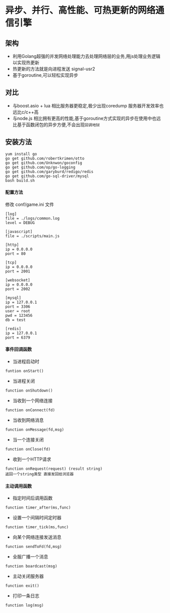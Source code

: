 # 异步、并行、高性能、可热更新的网络通信引擎

## 架构
- 利用Golang超强的并发网络处理能力去处理网络层的业务,用js处理业务逻辑以实现热更新
- 热更新的方法就是向进程发送 signal-usr2
- 基于goroutine,可以轻松实现异步

## 对比
- 与boost.asio + lua 相比服务器更稳定,极少出现coredump 服务器开发效率也远比c/c++高
- 与node.js 相比拥有更高的性能,基于goroutine方式实现的异步在使用中也远比基于函数闭包的异步方便,不会出现`回调地狱`

## 安装方法
```
yum install go
go get github.com/robertkrimen/otto
go get github.com/Unknwon/goconfig
go get github.com/op/go-logging
go get github.com/garyburd/redigo/redis
go get github.com/go-sql-driver/mysql
bash build.sh
```

#### 配置方法
修改 conf/game.ini 文件
```
[log]
file = ./logs/common.log
level = DEBUG

[javascript]
file = ./scripts/main.js

[http]
ip = 0.0.0.0
port = 80

[tcp]
ip = 0.0.0.0
port = 2001

[websocket]
ip = 0.0.0.0
port = 2002

[mysql]
ip = 127.0.0.1
port = 3306
user = root
pwd = 123456
db = test

[redis]
ip = 127.0.0.1
port = 6379
```

#### 事件回调函数

- 当进程启动时
```
funtion onStart()
```
- 当进程关闭
```
function onShutdown()
```
- 当收到一个网络连接
```
function onConnect(fd)
```
- 当收到网络消息
```
function onMessage(fd,msg)
```
- 当一个连接关闭
```
function onClose(fd)
```
- 收到一个HTTP请求
```
function onRequest(request) (result string)
返回一个string类型 直接发回给浏览器
```

#### 主动调用函数

- 指定时间后调用函数
```
function timer_after(ms,func)
```
- 设置一个间隔时间定时器
```
function timer_tick(ms,func)
```
- 向某个网络连接发送消息
```
function sendToFd(fd,msg)
```
- 全服广播一个消息
```
function boardcast(msg)
```
- 主动关闭服务器
```
function exit()
```
- 打印一条日志
```
function log(msg)
```
